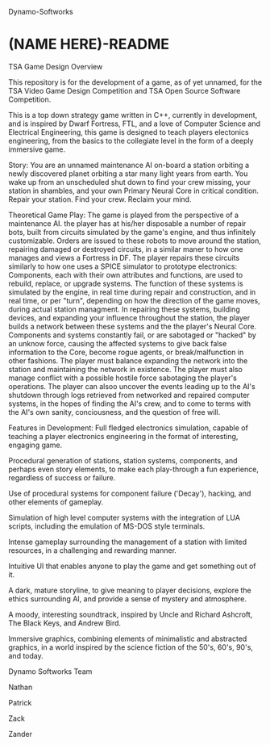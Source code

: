 Dynamo-Softworks

(NAME HERE)-README
================

TSA Game Design Overview

This repository is for the development of a game, as of yet unnamed, for the TSA Video Game Design Competition and TSA Open Source Software Competition.

This is a top down strategy game written in C++, currently in development, and is inspired by Dwarf Fortress, FTL, and a love of Computer Science and Electrical Engineering, this game is designed to teach players electonics engineering, from the basics to the collegiate level in the form of a deeply immersive game.

Story:
  You are an unnamed maintenance AI on-board a station orbiting a newly discovered planet orbiting a star many light years from earth. You wake up from an unscheduled shut down to find your crew missing, your station in shambles, and your own Primary Neural Core in critical condition. Repair your station. Find your crew. Reclaim your mind.
  
Theoretical Game Play:
  The game is played from the perspective of a maintenance AI. the player has at his/her disposable a number of repair bots, built from circuits simulated by the game's engine, and thus infinitely customizable. Orders are issued to these robots to move around the station, repairing damaged or destroyed circuits, in a similar maner to how one manages and views a Fortress in DF. The player repairs these circuits similarly to how one uses a SPICE simulator to prototype electronics: Components, each with their own attributes and functions, are used to rebuild, replace, or upgrade systems. The function of these systems is simulated by the engine, in real time during repair and construction, and in real time, or per "turn", depending on how the direction of the game moves, during actual station managment. In repairing these systems, building devices, and expanding your influence throughout the station, the player builds a network between these systems and the the player's Neural Core.  Components and systems constantly fail, or are sabotaged or "hacked" by an unknow force, causing the affected systems to give back false information to the Core, become rogue agents, or break/malfunction in other fashions. The player must balance expanding the network into the station and maintaining the network in existence. The player must also manage conflict with a possible hostile force sabotaging the player's operations. The player can alsoo uncover the events leading up to the AI's shutdown through logs retrieved from networked and repaired computer systems, in the hopes of finding the AI's crew, and to come to terms with the AI's own sanity, conciousness, and the question of free will.
  
Features in Development:
  Full fledged electronics simulation, capable of teaching a player electronics engineering in the format of interesting,     engaging game.
  
  Procedural generation of stations, station systems, components, and perhaps even story elements, to make each play-through a fun experience, regardless of success or failure.
  
  Use of procedural systems for component failure ('Decay'), hacking, and other elements of gameplay.
  
  Simulation of high level computer systems with the integration of LUA scripts, including the emulation of MS-DOS style terminals.
  
  Intense gameplay surrounding the management of a station with limited resources, in a challenging and rewarding manner.
  
  Intuitive UI that enables anyone to play the game and get something out of it.
  
  A dark, mature storyline, to give meaning to player decisions, explore the ethics surrounding AI, and provide a sense of mystery and atmosphere.
  
  A moody, interesting soundtrack, inspired by Uncle and Richard Ashcroft, The Black Keys, and Andrew Bird.
  
  Immersive graphics, combining elements of minimalistic and abstracted graphics, in a world inspired by the science fiction of the 50's, 60's, 90's, and today.
  
Dynamo Softworks Team

Nathan

Patrick

Zack

Zander
  
  
  
  
  
  
  
  
